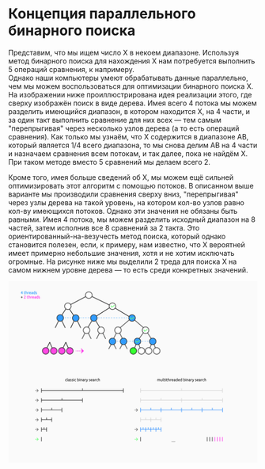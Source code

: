 # Концепция параллельного бинарного поиска
Представим, что мы ищем число X в некоем диапазоне. Используя метод бинарного поиска для нахождения X нам потребуется выполнить 5 операций сравнения, к напримеру. \
Однако наши компьютеры умеют обрабатывать данные параллельно, чем мы можем воспользоваться для оптимизации бинарного поиска X. \
На изображении ниже проиллюстрирована идея реализации этого, где сверху изображён поиск в виде дерева. Имея всего 4 потока мы можем разделить имеющийся диапазон, в котором находится X, на 4 части, и за один такт выполнить сравнение для них всех — тем самым "перепрыгивая" через несколько узлов дерева (а то есть операций сравнения). Как только мы узнаём, что X содержится в диапазоне AB, который является 1/4 всего диапазона, то мы снова делим AB на 4 части и назначаем сравнения всем потокам, и так далее, пока не найдём X. При таком методе вместо 5 сравнений мы делаем всего 2.

Кроме того, имея больше сведений об X, мы можем ещё сильней оптимизировать этот алгоритм с помощью потоков. В описанном выше варианте мы производили сравнения сверху вниз, "перепрыгивая" через узлы дерева на такой уровень, на котором кол-во узлов равно кол-ву имеющихся потоков. Однако эти значения не обязаны быть равными. Имея 4 потока, мы можем разделить исходный диапазон на 8 частей, затем исполнив все 8 сравнений за 2 такта. Это ориентированный-на-везучесть метод поиска, который однако становится полезен, если, к примеру, нам известно, что X вероятней имеет примерно небольшие значения, хотя и не хотим исключать огромные. На рисунке ниже мы выделили 2 треда для поиска X на самом нижнем уровне дерева — то есть среди конкретных значений.

![Illustration](Illustration.jpg)
